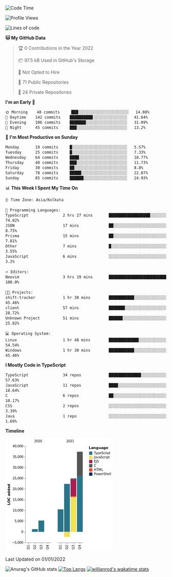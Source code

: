 <!--START_SECTION:waka-->
![Code Time](http://img.shields.io/badge/Code%20Time-103%20hrs%201%20min-blue)

![Profile Views](http://img.shields.io/badge/Profile%20Views-5-blue)

![Lines of code](https://img.shields.io/badge/From%20Hello%20World%20I%27ve%20Written-99%20Thousand%20lines%20of%20code-blue)

**🐱 My GitHub Data** 

> 🏆 0 Contributions in the Year 2022
 > 
> 📦 97.5 kB Used in GitHub's Storage 
 > 
> 🚫 Not Opted to Hire
 > 
> 📜 71 Public Repositories 
 > 
> 🔑 24 Private Repositories  
 > 
**I'm an Early 🐤** 

```text
🌞 Morning    48 commits     ███░░░░░░░░░░░░░░░░░░░░░░   14.08% 
🌆 Daytime    142 commits    ██████████░░░░░░░░░░░░░░░   41.64% 
🌃 Evening    106 commits    ███████░░░░░░░░░░░░░░░░░░   31.09% 
🌙 Night      45 commits     ███░░░░░░░░░░░░░░░░░░░░░░   13.2%

```
📅 **I'm Most Productive on Sunday** 

```text
Monday       19 commits     █░░░░░░░░░░░░░░░░░░░░░░░░   5.57% 
Tuesday      25 commits     █░░░░░░░░░░░░░░░░░░░░░░░░   7.33% 
Wednesday    64 commits     ████░░░░░░░░░░░░░░░░░░░░░   18.77% 
Thursday     40 commits     ███░░░░░░░░░░░░░░░░░░░░░░   11.73% 
Friday       30 commits     ██░░░░░░░░░░░░░░░░░░░░░░░   8.8% 
Saturday     78 commits     █████░░░░░░░░░░░░░░░░░░░░   22.87% 
Sunday       85 commits     ██████░░░░░░░░░░░░░░░░░░░   24.93%

```


📊 **This Week I Spent My Time On** 

```text
⌚︎ Time Zone: Asia/Kolkata

💬 Programming Languages: 
TypeScript               2 hrs 27 mins       ██████████████████░░░░░░░   74.02% 
JSON                     17 mins             ██░░░░░░░░░░░░░░░░░░░░░░░   8.75% 
Prisma                   15 mins             ██░░░░░░░░░░░░░░░░░░░░░░░   7.81% 
Other                    7 mins              █░░░░░░░░░░░░░░░░░░░░░░░░   3.55% 
JavaScript               6 mins              ░░░░░░░░░░░░░░░░░░░░░░░░░   3.2%

🔥 Editors: 
Neovim                   3 hrs 19 mins       █████████████████████████   100.0%

🐱‍💻 Projects: 
shift-tracker            1 hr 30 mins        ███████████░░░░░░░░░░░░░░   45.46% 
client                   57 mins             ███████░░░░░░░░░░░░░░░░░░   28.72% 
Unknown Project          51 mins             ██████░░░░░░░░░░░░░░░░░░░   25.82%

💻 Operating System: 
Linux                    1 hr 48 mins        █████████████░░░░░░░░░░░░   54.54% 
Windows                  1 hr 30 mins        ███████████░░░░░░░░░░░░░░   45.46%

```

**I Mostly Code in TypeScript** 

```text
TypeScript               34 repos            ██████████████░░░░░░░░░░░   57.63% 
JavaScript               11 repos            ████░░░░░░░░░░░░░░░░░░░░░   18.64% 
C                        6 repos             ██░░░░░░░░░░░░░░░░░░░░░░░   10.17% 
CSS                      2 repos             ░░░░░░░░░░░░░░░░░░░░░░░░░   3.39% 
Java                     1 repo              ░░░░░░░░░░░░░░░░░░░░░░░░░   1.69%

```


**Timeline**

![Chart not found](https://raw.githubusercontent.com/wise-introvert/wise-introvert/master/charts/bar_graph.png) 


 Last Updated on 01/01/2022
<!--END_SECTION:waka-->

![Anurag's GitHub stats](https://github-readme-stats.vercel.app/api?username=wise-introvert&count_private=true&show_icons=true)
[![Top Langs](https://github-readme-stats.vercel.app/api/top-langs/?username=wise-introvert&langs_count=10)](https://github.com/anuraghazra/github-readme-stats)
[![willianrod's wakatime stats](https://github-readme-stats.vercel.app/api/wakatime?username=wiseintrovert)](https://github.com/anuraghazra/github-readme-stats)
